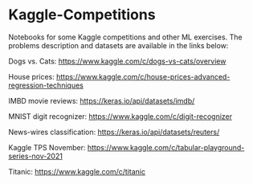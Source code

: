# Kaggle-Competitions

Notebooks for some Kaggle competitions and other ML exercises. The problems description and datasets are available in the links below:

Dogs vs. Cats: https://www.kaggle.com/c/dogs-vs-cats/overview

House prices: https://www.kaggle.com/c/house-prices-advanced-regression-techniques

IMBD movie reviews: https://keras.io/api/datasets/imdb/

MNIST digit recognizer: https://www.kaggle.com/c/digit-recognizer

News-wires classification: https://keras.io/api/datasets/reuters/

Kaggle TPS November: https://www.kaggle.com/c/tabular-playground-series-nov-2021

Titanic: https://www.kaggle.com/c/titanic
